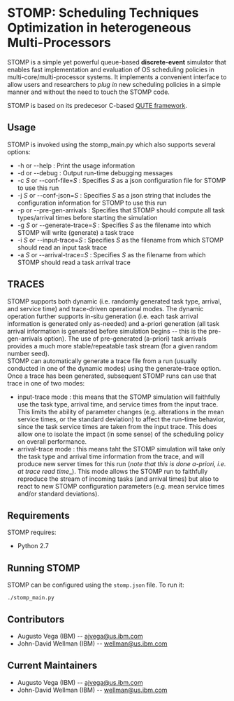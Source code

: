 # STOMP: Scheduling Techniques Optimization in heterogeneous Multi-Processors 

STOMP is a simple yet powerful queue-based **discrete-event** simulator that enables fast implementation and evaluation of OS scheduling policies in multi-core/multi-processor systems. It implements a convenient interface to allow users and researchers to _plug in_ new scheduling policies in a simple manner and without the need to touch the STOMP code.

STOMP is based on its predecesor C-based <a href="https://ieeexplore.ieee.org/document/5749737" target="_blank">QUTE framework</a>.

## Usage

STOMP is invoked using the stomp_main.py which also supports several options:
 * -h or --help : Print the usage information
 * -d or --debug : Output run-time debugging messages
 * -c *_S_* or --conf-file=*_S_* : Specifies *_S_* as a json configuration file for STOMP to use this run
 * -j *_S_* or --conf-json=*_S_* : Specifies *_S_* as a json string that includes the configuration information for STOMP to use this run
 * -p or --pre-gen-arrivals : Specifies that STOMP should compute all task types/arrival times before starting the simulation
 * -g *_S_* or --generate-trace=*_S_* : Specifies *_S_* as the filename into which STOMP will write (generate) a task trace
 * -i *_S_* or --input-trace=*_S_* : Specifies *_S_* as the filename from which STOMP should read an input task trace
 * -a *_S_* or --arrival-trace=*_S_* : Specifies *_S_* as the filename from which STOMP should read a task arrival trace

## TRACES

STOMP supports both dynamic (i.e. randomly generated task type, arrival, and service time) and trace-driven operational modes.  The dynamic operation further supports in-situ generation (i.e. each task arrival information is generated only as-needed) and a-priori generation (all task arrival information is generated before simulation begins -- this is the pre-gen-arrivals option).  The use of pre-generated (a-priori) task arrivals provides a much more stable/repeatable task stream (for a given random number seed).  
STOMP can automatically generate a trace file from a run (usually conducted in one of the dynamic modes) using the generate-trace option.
Once a trace has been generated, subsequent STOMP runs can use that trace in one of two modes:
 * input-trace mode : this means that the STOMP simulation will faithfully use the task type, arrival time, and service times from the input trace.  This limits the ability of parameter changes (e.g. alterations in the mean service times, or the standard deviation) to affect the run-time behavior, since the task service times are taken from the input trace.  This does allow one to isolate the impact (in some sense) of the scheduling policy on overall performance.
 * arrival-trace mode : this means taht the STOMP simulation will take only the task type and arrival time information from the trace, and will produce new server times for this run (_note that this is done a-priori, i.e. at trace read time__).  This mode allows the STOMP run to faithfully reproduce the stream of incoming tasks (and arrival times) but also to react to new STOMP configuration parameters (e.g. mean service times and/or standard deviations).

## Requirements

STOMP requires:
 - Python 2.7


## Running STOMP

STOMP can be configured using the `stomp.json` file. To run it:

```
./stomp_main.py
```

## Contributors

 * Augusto Vega (IBM) --  ajvega@us.ibm.com
 * John-David Wellman (IBM) -- wellman@us.ibm.com

## Current Maintainers

 * Augusto Vega (IBM) --  ajvega@us.ibm.com
 * John-David Wellman (IBM) -- wellman@us.ibm.com
